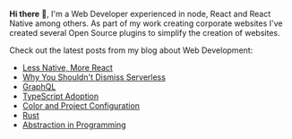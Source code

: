 **Hi there** 👋, I'm a Web Developer experienced in node, React and React Native among others. As part of my work creating corporate websites I've created several Open Source plugins to simplify the creation of websites.

Check out the latest posts from my blog about Web Development:

<!-- BLOG-POST-LIST:START -->
- [Less Native, More React](https://onwebfocus.com/numic)
- [Why You Shouldn&#39;t Dismiss Serverless](https://onwebfocus.com/serverless)
- [GraphQL](https://onwebfocus.com/graphql)
- [TypeScript Adoption](https://onwebfocus.com/typescript)
- [Color and Project Configuration](https://onwebfocus.com/color)
- [Rust](https://onwebfocus.com/rust)
- [Abstraction in Programming](https://onwebfocus.com/abstraction)
<!-- BLOG-POST-LIST:END -->
